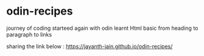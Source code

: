 # odin-recipes

journey of coding starteed again with odin 
learnt Html basic from heading to paragraph to links 

sharing the link below :
https://jayanth-jain.github.io/odin-recipes/ 
